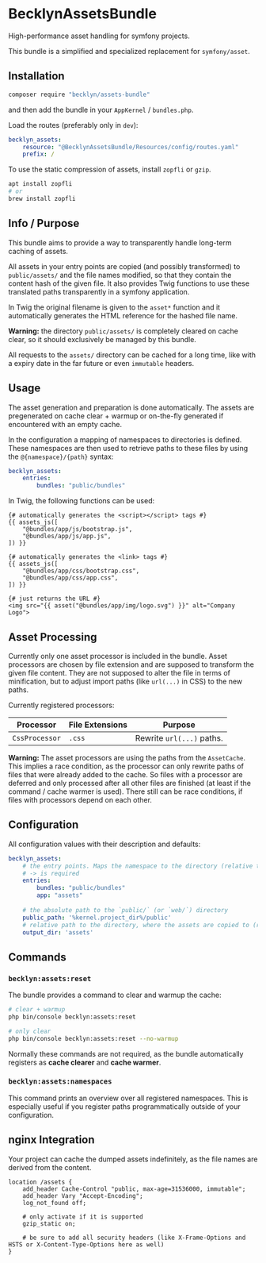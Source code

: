 BecklynAssetsBundle
===================

High-performance asset handling for symfony projects.

This bundle is a simplified and specialized replacement for `symfony/asset`.


Installation
------------

```bash
composer require "becklyn/assets-bundle"
```

and then add the bundle in your `AppKernel` / `bundles.php`.

Load the routes (preferably only in `dev`):

```yaml
becklyn_assets:
    resource: "@BecklynAssetsBundle/Resources/config/routes.yaml"
    prefix: /
```

To use the static compression of assets, install `zopfli` or `gzip`.

```bash
apt install zopfli
# or
brew install zopfli
```


Info / Purpose
--------------

This bundle aims to provide a way to transparently handle long-term caching of assets.

All assets in your entry points are copied (and possibly transformed) to `public/assets/` and the file names modified, so that they contain the content hash of the given file.
It also provides Twig functions to use these translated paths transparently in a symfony application.

In Twig the original filename is given to the `asset*` function and it automatically generates the HTML reference for the hashed file name.

**Warning:** the directory `public/assets/` is completely cleared on cache clear, so it should exclusively be managed by this bundle.

All requests to the `assets/` directory can be cached for a long time, like with a expiry date in the far future or even `immutable` headers.


Usage
-----

The asset generation and preparation is done automatically.
The assets are pregenerated on cache clear + warmup or on-the-fly generated if encountered with an empty cache.

In the configuration a mapping of namespaces to directories is defined. These namespaces are then used to retrieve paths to these files by using the `@{namespace}/{path}` syntax:

```yaml
becklyn_assets:
    entries:
        bundles: "public/bundles"
```

In Twig, the following functions can be used:

```twig
{# automatically generates the <script></script> tags #}
{{ assets_js([
    "@bundles/app/js/bootstrap.js",
    "@bundles/app/js/app.js",
]) }}

{# automatically generates the <link> tags #}
{{ assets_js([
    "@bundles/app/css/bootstrap.css",
    "@bundles/app/css/app.css",
]) }}

{# just returns the URL #}
<img src="{{ asset("@bundles/app/img/logo.svg") }}" alt="Company Logo">
```


Asset Processing
----------------

Currently only one asset processor is included in the bundle. Asset processors are chosen by file extension and are supposed to transform the given file content.
They are not supposed to alter the file in terms of minification, but to adjust import paths (like `url(...)` in CSS) to the new paths.

Currently registered processors:

| Processor      | File Extensions | Purpose                   |
| -------------- | --------------- | ------------------------- |
| `CssProcessor` | `.css`          | Rewrite `url(...)` paths. |


**Warning:**
The asset processors are using the paths from the `AssetCache`. This implies a race condition, as the processor can only rewrite paths of files that were already added to the cache. So files with a processor are deferred and only processed after all other files are finished (at least if the command / cache warmer is used). There still can be race conditions, if files with processors depend on each other. 


Configuration
-------------

All configuration values with their description and defaults:

```yaml
becklyn_assets:
    # the entry points. Maps the namespace to the directory (relative to `%kernel.project_dir%`)
    # -> is required
    entries:
        bundles: "public/bundles"
        app: "assets"
        
    # the absolute path to the `public/` (or `web/`) directory
    public_path: '%kernel.project_dir%/public' 
    # relative path to the directory, where the assets are copied to (relative to `public_path`)
    output_dir: 'assets' 
```

Commands
--------

### `becklyn:assets:reset`

The bundle provides a command to clear and warmup the cache:

```bash
# clear + warmup
php bin/console becklyn:assets:reset

# only clear
php bin/console becklyn:assets:reset --no-warmup
``` 

Normally these commands are not required, as the bundle automatically registers as **cache clearer** and **cache warmer**.


### `becklyn:assets:namespaces`

This command prints an overview over all registered namespaces.
This is especially useful if you register paths programmatically outside of your configuration.


## nginx Integration

Your project can cache the dumped assets indefinitely, as the file names are derived from the content.

```nginx
location /assets {
    add_header Cache-Control "public, max-age=31536000, immutable";
    add_header Vary "Accept-Encoding";
    log_not_found off;
    
    # only activate if it is supported
    gzip_static on;
    
    # be sure to add all security headers (like X-Frame-Options and HSTS or X-Content-Type-Options here as well)    
}
```
